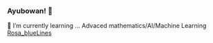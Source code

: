 ###  Ayubowan! 👋


 🌱 I’m currently learning ... Advaced mathematics/AI/Machine Learning
[Rosa_blueLines](https://user-images.githubusercontent.com/56906402/124352777-27385700-dc20-11eb-90eb-e91076faddb2.jpg)
<!--
**SHandapangoda/SHandapangoda** is a ✨ _special_ ✨ repository because its `README.md` (this file) appears on your GitHub profile.

Here are some ideas to get you started:
!


-
-->
